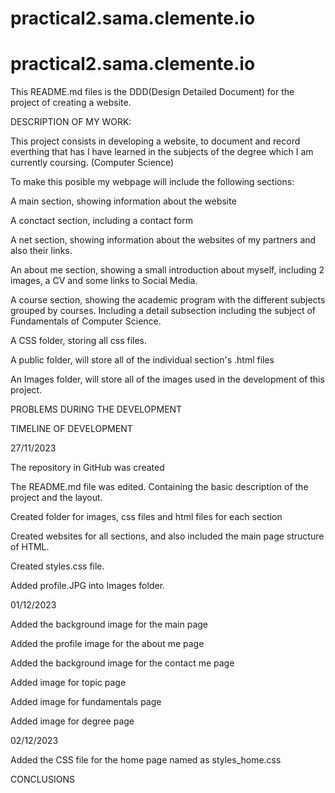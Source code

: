 # practical2.sama.clemente.io

# practical2.sama.clemente.io

This README.md files is the DDD(Design Detailed Document) for the project of creating a website.

DESCRIPTION OF MY WORK:

This project consists in developing a website, to document and record everthing that has I have learned in the subjects of the degree which I am currently coursing. (Computer Science)

To make this posible my webpage will include the following sections:

A main section, showing information about the website

A conctact section, including a contact form

A net section, showing information about the websites of my partners and also their links.

An about me section, showing a small introduction about myself, including 2 images, a CV and some links to Social Media.

A course section, showing the academic program with the different subjects grouped by courses. Including a detail subsection including the subject of Fundamentals of Computer Science.

A CSS folder, storing all css files.

A public folder, will store all of the individual section's .html files

An Images folder, will store all of the images used in the development of this project.

PROBLEMS DURING THE DEVELOPMENT

TIMELINE OF DEVELOPMENT

27/11/2023

The repository in GitHub was created

The README.md file was edited. Containing the basic description of the project and the layout.

Created folder for images, css files and html files for each section

Created websites for all sections, and also included the main page structure of HTML.

Created styles.css file.

Added profile.JPG into Images folder.

01/12/2023

Added the background image for the main page

Added the profile image for the about me page

Added the background image for the contact me page

Added image for topic page

Added image for fundamentals page

Added image for degree page

02/12/2023

Added the CSS file for the home page named as styles_home.css

CONCLUSIONS
